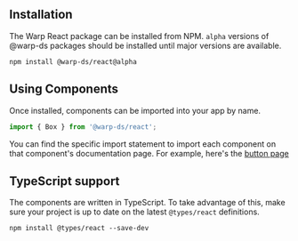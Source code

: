 ## Installation

The Warp React package can be installed from NPM.
`alpha` versions of @warp-ds packages should be installed until major versions are available.

```shell
npm install @warp-ds/react@alpha
```

## Using Components

Once installed, components can be imported into your app by name.

```js
import { Box } from '@warp-ds/react';
```

You can find the specific import statement to import each component on that
component's documentation page. For example, here's the [button page](/components/buttons/)


## TypeScript support

The components are written in TypeScript. To take advantage of this, make sure
your project is up to date on the latest `@types/react` definitions.

```shell
npm install @types/react --save-dev
```
